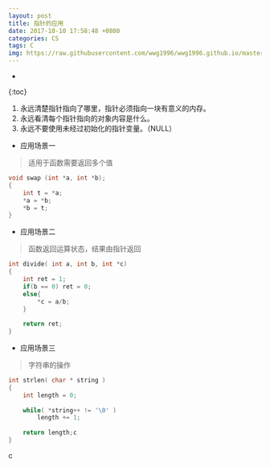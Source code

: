 ```yaml
---
layout: post
title: 指针的应用
date: 2017-10-10 17:58:48 +0800
categories: CS
tags: C 
img: https://raw.githubusercontent.com/wwg1996/wwg1996.github.io/master/images/c.jpg
---
```

* 
{:toc}

1. 永远清楚指针指向了哪里，指针必须指向一块有意义的内存。
2. 永远看清每个指针指向的对象内容是什么。
3. 永远不要使用未经过初始化的指针变量。（NULL）

* 应用场景一
> 适用于函数需要返回多个值

```c
void swap (int *a, int *b);
{
    int t = *a;
    *a = *b;
    *b = t;
}
```
* 应用场景二
> 函数返回运算状态，结果由指针返回

```c
int divide( int a, int b, int *c)
{
    int ret = 1;
    if(b == 0) ret = 0;
    else{
        *c = a/b;
    }
    
    return ret;
}
```
* 应用场景三
> 字符串的操作

```c
int strlen( char * string )
{
    int length = 0;
    
    while( *string++ != '\0' )
        length += 1;
        
    return length;c
}
```

c